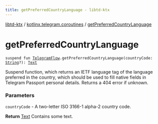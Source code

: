 ```yaml
---
title: getPreferredCountryLanguage - libtd-ktx
---
```


[libtd-ktx](../index.html) / [kotlinx.telegram.coroutines](index.html) / [getPreferredCountryLanguage](./get-preferred-country-language.html)

# getPreferredCountryLanguage

`suspend fun `[`TelegramFlow`](../kotlinx.telegram.core/-telegram-flow/index.html)`.getPreferredCountryLanguage(countryCode: `[`String`](https://kotlinlang.org/api/latest/jvm/stdlib/kotlin/-string/index.html)`?): `[`Text`](https://tdlibx.github.io/td/docs/org/drinkless/td/libcore/telegram/TdApi.Text.html)

Suspend function, which returns an IETF language tag of the language preferred in the country,
which should be used to fill native fields in Telegram Passport personal details. Returns a 404
error if unknown.

### Parameters

`countryCode` - A two-letter ISO 3166-1 alpha-2 country code.

**Return**
[Text](https://tdlibx.github.io/td/docs/org/drinkless/td/libcore/telegram/TdApi.Text.html) Contains some text.

